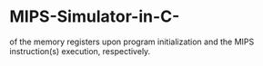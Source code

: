 # MIPS-Simulator-in-C-
 of the memory registers upon program initialization and the MIPS instruction(s) execution, respectively.
